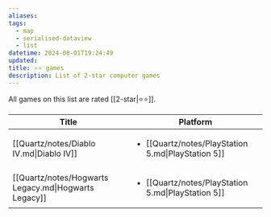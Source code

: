```yaml
---
aliases: 
tags:
  - map
  - serialised-dataview
  - list
datetime: 2024-08-01T19:24:49
updated: 
title: ⭐️⭐️ games
description: List of 2-star computer games
---
```

All games on this list are rated [[2-star|⭐️⭐️]].

<!-- QueryToSerialize: table without id file.link as Title, platform as Platform from #video-game where contains(rating, [[2-star]]) sort file.name -->
<!-- SerializedQuery: table without id file.link as Title, platform as Platform from #video-game where contains(rating, [[2-star]]) sort file.name -->

| Title                                                | Platform                                                            |
| ---------------------------------------------------- | ------------------------------------------------------------------- |
| [[Quartz/notes/Diablo IV.md\|Diablo IV]]             | <ul><li>[[Quartz/notes/PlayStation 5.md\|PlayStation 5]]</li></ul> |
| [[Quartz/notes/Hogwarts Legacy.md\|Hogwarts Legacy]] | <ul><li>[[Quartz/notes/PlayStation 5.md\|PlayStation 5]]</li></ul> |
<!-- SerializedQuery END -->

